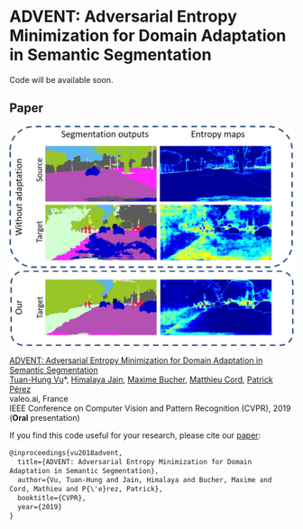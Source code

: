 # ADVENT: Adversarial Entropy Minimization for Domain Adaptation in Semantic Segmentation
Code will be available soon.

## Paper
![](figures/teaser.jpg)

[ADVENT: Adversarial Entropy Minimization for Domain Adaptation in Semantic Segmentation](https://arxiv.org/abs/1811.12833)  
 [Tuan-Hung Vu](https://tuanhungvu.github.io/)\*,  [Himalaya Jain](), [Maxime Bucher](https://maximebucher.github.io/), [Matthieu Cord](http://webia.lip6.fr/~cord/), [Patrick Pérez](https://ptrckprz.github.io/)  
 valeo.ai, France  
 IEEE Conference on Computer Vision and Pattern Recognition (CVPR), 2019 (**Oral** presentation)

If you find this code useful for your research, please cite our [paper](https://arxiv.org/abs/1811.12833):

```
@inproceedings{vu2018advent,
  title={ADVENT: Adversarial Entropy Minimization for Domain Adaptation in Semantic Segmentation},
  author={Vu, Tuan-Hung and Jain, Himalaya and Bucher, Maxime and Cord, Mathieu and P{\'e}rez, Patrick},
  booktitle={CVPR},
  year={2019}
}
```